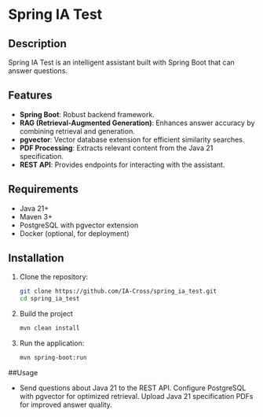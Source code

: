 # Spring IA Test

## Description
Spring IA Test is an intelligent assistant built with Spring Boot that can answer questions.

## Features
- **Spring Boot**: Robust backend framework.
- **RAG (Retrieval-Augmented Generation)**: Enhances answer accuracy by combining retrieval and generation.
- **pgvector**: Vector database extension for efficient similarity searches.
- **PDF Processing**: Extracts relevant content from the Java 21 specification.
- **REST API**: Provides endpoints for interacting with the assistant.

## Requirements
- Java 21+
- Maven 3+
- PostgreSQL with pgvector extension
- Docker (optional, for deployment)

## Installation
1. Clone the repository:
   ```sh
   git clone https://github.com/IA-Cross/spring_ia_test.git
   cd spring_ia_test

2. Build the project
   ```sh
   mvn clean install
3. Run the application:
   ```sh
   mvn spring-boot:run

##Usage
- Send questions about Java 21 to the REST API.
Configure PostgreSQL with pgvector for optimized retrieval.
Upload Java 21 specification PDFs for improved answer quality.

